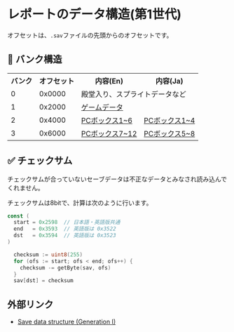 # レポートのデータ構造(第1世代)

オフセットは、`.sav`ファイルの先頭からのオフセットです。

## 🏦 バンク構造

<table>
  <tbody>
    <tr>
      <th>バンク</th>
      <th>オフセット</th>
      <th>内容(En)</th>
      <th>内容(Ja)</th>
    </tr>
    <tr>
      <td>0</td>
      <td>0x0000</td>
      <td colspan="2">殿堂入り、スプライトデータなど</td>
    </tr>
    <tr>
      <td>1</td>
      <td>0x2000</td>
      <td colspan="2"><a href="./bank1.md">ゲームデータ</a></td>
    </tr>
    <tr>
      <td>2</td>
      <td>0x4000</td>
      <td><a href="./bank2-3.md">PCボックス1~6</a></td>
      <td><a href="./bank2-3.md">PCボックス1~4</a></td>
    </tr>
    <tr>
      <td>3</td>
      <td>0x6000</td>
      <td><a href="./bank2-3.md">PCボックス7~12</a></td>
      <td><a href="./bank2-3.md">PCボックス5~8</a></td>
    </tr>
  </tbody>
</table>

## ✅ チェックサム

チェックサムが合っていないセーブデータは不正なデータとみなされ読み込んでくれません。

チェックサムは8bitで、計算は次のように行います。

```go
const (
  start = 0x2598  // 日本語・英語版共通
  end   = 0x3593  // 英語版は 0x3522
  dst   = 0x3594  // 英語版は 0x3523
)

  checksum := uint8(255)
  for (ofs := start; ofs < end; ofs++) {
    checksum -= getByte(sav, ofs)
  }
  sav[dst] = checksum
```

## 外部リンク

- [Save data structure (Generation I)](https://bulbapedia.bulbagarden.net/wiki/Save_data_structure_(Generation_I))
